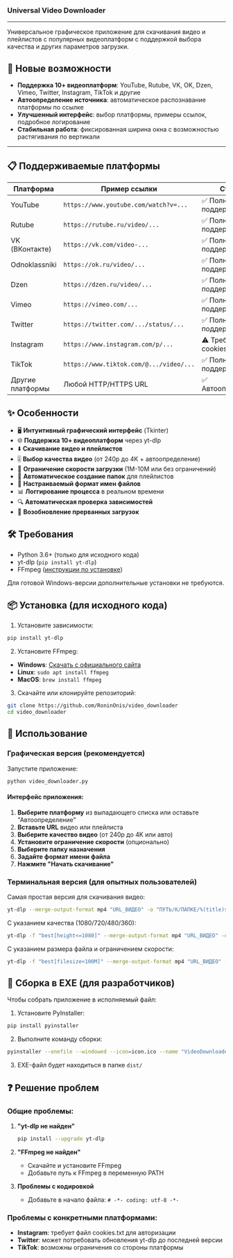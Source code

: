 ### Universal Video Downloader

---

Универсальное графическое приложение для скачивания видео и плейлистов с популярных видеоплатформ с поддержкой выбора качества и других параметров загрузки.

## 🌟 Новые возможности

- **Поддержка 10+ видеоплатформ**: YouTube, Rutube, VK, OK, Dzen, Vimeo, Twitter, Instagram, TikTok и другие
- **Автоопределение источника**: автоматическое распознавание платформы по ссылке
- **Улучшенный интерфейс**: выбор платформы, примеры ссылок, подробное логирование
- **Стабильная работа**: фиксированная ширина окна с возможностью растягивания по вертикали

---

## 📋 Поддерживаемые платформы

| Платформа | Пример ссылки | Статус |
|-----------|---------------|--------|
| YouTube | `https://www.youtube.com/watch?v=...` | ✅ Полная поддержка |
| Rutube | `https://rutube.ru/video/...` | ✅ Полная поддержка |
| VK (ВКонтакте) | `https://vk.com/video-...` | ✅ Полная поддержка |
| Odnoklassniki | `https://ok.ru/video/...` | ✅ Полная поддержка |
| Dzen | `https://dzen.ru/video/...` | ✅ Полная поддержка |
| Vimeo | `https://vimeo.com/...` | ✅ Полная поддержка |
| Twitter | `https://twitter.com/.../status/...` | ✅ Полная поддержка |
| Instagram | `https://www.instagram.com/p/...` | ⚠ Требует cookies |
| TikTok | `https://www.tiktok.com/@.../video/...` | ✅ Полная поддержка |
| Другие платформы | Любой HTTP/HTTPS URL | ✅ Автоопределение |

## ✨ Особенности

- 🖥️ **Интуитивный графический интерфейс** (Tkinter)
- 🌐 **Поддержка 10+ видеоплатформ** через yt-dlp
- ⬇️ **Скачивание видео и плейлистов**
- 🎚️ **Выбор качества видео** (от 240p до 4K + автоопределение)
- 🚦 **Ограничение скорости загрузки** (1M-10M или без ограничений)
- 📁 **Автоматическое создание папок** для плейлистов
- 📝 **Настраиваемый формат имен файлов**
- 📊 **Логгирование процесса** в реальном времени
- 🔍 **Автоматическая проверка зависимостей**
- 🔄 **Возобновление прерванных загрузок**

## 🛠 Требования

- Python 3.6+ (только для исходного кода)
- yt-dlp (`pip install yt-dlp`)
- FFmpeg ([инструкции по установке](https://ffmpeg.org/download.html))

Для готовой Windows-версии дополнительные установки не требуются.

## 📦 Установка (для исходного кода)

1. Установите зависимости:
```bash
pip install yt-dlp
```

2. Установите FFmpeg:
- **Windows**: [Скачать с официального сайта](https://www.gyan.dev/ffmpeg/builds/)
- **Linux**: `sudo apt install ffmpeg`
- **MacOS**: `brew install ffmpeg`

3. Скачайте или клонируйте репозиторий:
```bash
git clone https://github.com/RoninOnis/video_downloader
cd video_downloader
```

## 🚀 Использование

### Графическая версия (рекомендуется)

Запустите приложение:
```bash
python video_downloader.py
```

#### Интерфейс приложения:

1. **Выберите платформу** из выпадающего списка или оставьте "Автоопределение"
2. **Вставьте URL** видео или плейлиста
3. **Выберите качество видео** (от 240p до 4K или авто)
4. **Установите ограничение скорости** (опционально)
5. **Выберите папку назначения**
6. **Задайте формат имени файла**
7. **Нажмите "Начать скачивание"**

### Терминальная версия (для опытных пользователей)

Самая простая версия для скачивания видео:

```bash
yt-dlp --merge-output-format mp4 "URL_ВИДЕО" -o "ПУТЬ/К/ПАПКЕ/%(title)s.%(ext)s"
```

С указанием качества (1080/720/480/360):
```bash
yt-dlp -f "best[height<=1080]" --merge-output-format mp4 "URL_ВИДЕО" -o "ПУТЬ/К/ПАПКЕ/%(title)s.%(ext)s"
```

С указанием размера файла и ограничением скорости:
```bash
yt-dlp -f "best[filesize<100M]" --merge-output-format mp4 "URL_ВИДЕО" --limit-rate 5M -o "ПУТЬ/К/ПАПКЕ/%(title)s.%(ext)s"
```

## 🔧 Сборка в EXE (для разработчиков)

Чтобы собрать приложение в исполняемый файл:

1. Установите PyInstaller:
```bash
pip install pyinstaller
```

2. Выполните команду сборки:
```bash
pyinstaller --onefile --windowed --icon=icon.ico --name "VideoDownloader" video_downloader.py
```

3. EXE-файл будет находиться в папке `dist/`

## ❓ Решение проблем

### Общие проблемы:
1. **"yt-dlp не найден"**
   ```bash
   pip install --upgrade yt-dlp
   ```

2. **"FFmpeg не найден"**
   - Скачайте и установите FFmpeg
   - Добавьте путь к FFmpeg в переменную PATH

3. **Проблемы с кодировкой**
   - Добавьте в начало файла: `# -*- coding: utf-8 -*-`

### Проблемы с конкретными платформами:
- **Instagram**: требует файл cookies.txt для авторизации
- **Twitter**: может потребовать обновления yt-dlp до последней версии
- **TikTok**: возможны ограничения со стороны платформы
